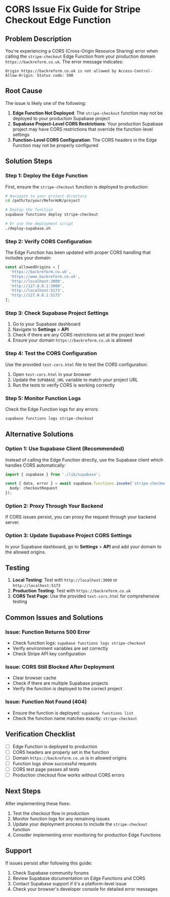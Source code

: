 # CORS Issue Fix Guide for Stripe Checkout Edge Function

## Problem Description

You're experiencing a CORS (Cross-Origin Resource Sharing) error when calling the `stripe-checkout` Edge Function from your production domain `https://backreform.co.uk`. The error message indicates:

```
Origin https://backreform.co.uk is not allowed by Access-Control-Allow-Origin. Status code: 500
```

## Root Cause

The issue is likely one of the following:

1. **Edge Function Not Deployed**: The `stripe-checkout` function may not be deployed to your production Supabase project
2. **Supabase Project-Level CORS Restrictions**: Your production Supabase project may have CORS restrictions that override the function-level settings
3. **Function-Level CORS Configuration**: The CORS headers in the Edge Function may not be properly configured

## Solution Steps

### Step 1: Deploy the Edge Function

First, ensure the `stripe-checkout` function is deployed to production:

```bash
# Navigate to your project directory
cd /path/to/your/ReformUK/project

# Deploy the function
supabase functions deploy stripe-checkout

# Or use the deployment script
./deploy-supabase.sh
```

### Step 2: Verify CORS Configuration

The Edge Function has been updated with proper CORS handling that includes your domain:

```typescript
const allowedOrigins = [
  'https://backreform.co.uk',
  'https://www.backreform.co.uk',
  'http://localhost:3000',
  'http://127.0.0.1:3000',
  'http://localhost:5173',
  'http://127.0.0.1:5173'
];
```

### Step 3: Check Supabase Project Settings

1. Go to your Supabase dashboard
2. Navigate to **Settings** > **API**
3. Check if there are any CORS restrictions set at the project level
4. Ensure your domain `https://backreform.co.uk` is allowed

### Step 4: Test the CORS Configuration

Use the provided `test-cors.html` file to test the CORS configuration:

1. Open `test-cors.html` in your browser
2. Update the `SUPABASE_URL` variable to match your project URL
3. Run the tests to verify CORS is working correctly

### Step 5: Monitor Function Logs

Check the Edge Function logs for any errors:

```bash
supabase functions logs stripe-checkout
```

## Alternative Solutions

### Option 1: Use Supabase Client (Recommended)

Instead of calling the Edge Function directly, use the Supabase client which handles CORS automatically:

```typescript
import { supabase } from './lib/supabase';

const { data, error } = await supabase.functions.invoke('stripe-checkout', {
  body: checkoutRequest
});
```

### Option 2: Proxy Through Your Backend

If CORS issues persist, you can proxy the request through your backend server.

### Option 3: Update Supabase Project CORS Settings

In your Supabase dashboard, go to **Settings** > **API** and add your domain to the allowed origins.

## Testing

1. **Local Testing**: Test with `http://localhost:3000` or `http://localhost:5173`
2. **Production Testing**: Test with `https://backreform.co.uk`
3. **CORS Test Page**: Use the provided `test-cors.html` for comprehensive testing

## Common Issues and Solutions

### Issue: Function Returns 500 Error
- Check function logs: `supabase functions logs stripe-checkout`
- Verify environment variables are set correctly
- Check Stripe API key configuration

### Issue: CORS Still Blocked After Deployment
- Clear browser cache
- Check if there are multiple Supabase projects
- Verify the function is deployed to the correct project

### Issue: Function Not Found (404)
- Ensure the function is deployed: `supabase functions list`
- Check the function name matches exactly: `stripe-checkout`

## Verification Checklist

- [ ] Edge Function is deployed to production
- [ ] CORS headers are properly set in the function
- [ ] Domain `https://backreform.co.uk` is in allowed origins
- [ ] Function logs show successful requests
- [ ] CORS test page passes all tests
- [ ] Production checkout flow works without CORS errors

## Next Steps

After implementing these fixes:

1. Test the checkout flow in production
2. Monitor function logs for any remaining issues
3. Update your deployment process to include the `stripe-checkout` function
4. Consider implementing error monitoring for production Edge Functions

## Support

If issues persist after following this guide:

1. Check Supabase community forums
2. Review Supabase documentation on Edge Functions and CORS
3. Contact Supabase support if it's a platform-level issue
4. Check your browser's developer console for detailed error messages
